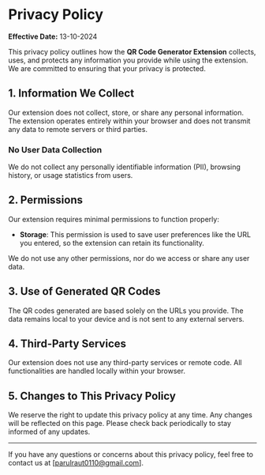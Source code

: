 # Privacy Policy

**Effective Date:** 13-10-2024

This privacy policy outlines how the **QR Code Generator Extension** collects, uses, and protects any information you provide while using the extension. We are committed to ensuring that your privacy is protected.

## 1. Information We Collect
Our extension does not collect, store, or share any personal information. The extension operates entirely within your browser and does not transmit any data to remote servers or third parties.

### No User Data Collection
We do not collect any personally identifiable information (PII), browsing history, or usage statistics from users.

## 2. Permissions
Our extension requires minimal permissions to function properly:
- **Storage**: This permission is used to save user preferences like the URL you entered, so the extension can retain its functionality.

We do not use any other permissions, nor do we access or share any user data.

## 3. Use of Generated QR Codes
The QR codes generated are based solely on the URLs you provide. The data remains local to your device and is not sent to any external servers.

## 4. Third-Party Services
Our extension does not use any third-party services or remote code. All functionalities are handled locally within your browser.

## 5. Changes to This Privacy Policy
We reserve the right to update this privacy policy at any time. Any changes will be reflected on this page. Please check back periodically to stay informed of any updates.

---

If you have any questions or concerns about this privacy policy, feel free to contact us at [parulraut0110@gmail.com].


